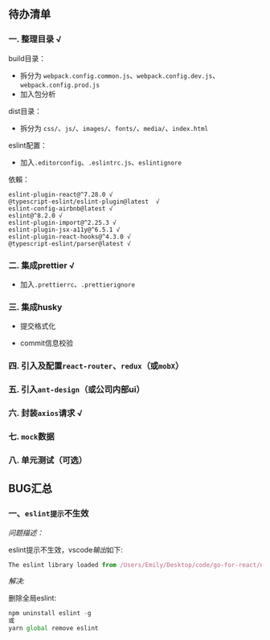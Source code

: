 ## 待办清单

### 一. 整理目录 √

build目录：
   
- 拆分为 `webpack.config.common.js`、`webpack.config.dev.js`、`webpack.config.prod.js`
- 加入包分析

dist目录：

- 拆分为 `css/`、`js/`、`images/`、`fonts/`、`media/`、`index.html`


eslint配置：

- 加入`.editorconfig`、`.eslintrc.js`、`eslintignore`

依賴：
```
eslint-plugin-react@^7.28.0 √
@typescript-eslint/eslint-plugin@latest  √
eslint-config-airbnb@latest √
eslint@^8.2.0 √
eslint-plugin-import@^2.25.3 √
eslint-plugin-jsx-a11y@^6.5.1 √
eslint-plugin-react-hooks@^4.3.0 √
@typescript-eslint/parser@latest √
```

### 二. 集成prettier √

- 加入`.prettierrc`、`.prettierignore`

### 三. 集成husky

- 提交格式化

- commit信息校验

### 四. 引入及配置`react-router`、`redux`（或`mobX`）

### 五. 引入`ant-design`（或公司内部ui）

### 六. 封装`axios`请求 √

### 七. `mock`数据

### 八. 单元测试（可选）


## BUG汇总

### 一、`eslint提示`不生效

*问题描述：*

eslint提示不生效，vscode*输出*如下:

```js
The eslint library loaded from /Users/Emily/Desktop/code/go-for-react/node_modules/eslint/lib/api.js doesn't export a CLIEngine. You need at least eslint@1.0.0
```

*解决:*

删除全局eslint: 

```js
npm uninstall eslint -g
或
yarn global remove eslint
```
